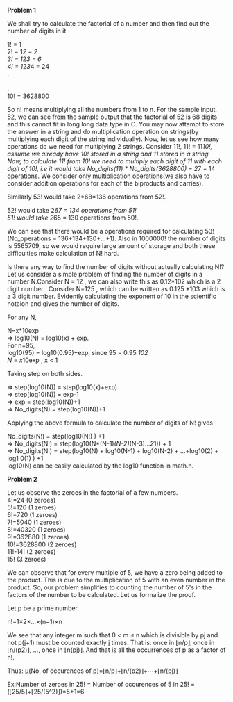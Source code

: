 **Problem 1**

We shall try to calculate the factorial of a number and then find out the number of digits in it.  

1! = 1  
2! = 1*2 = 2  
3! = 1*2*3 = 6  
4! = 1*2*3*4 = 24  
.  
.  
.  
10! = 3628800  

So n! means multiplying all the numbers from 1 to n. For the sample input, 52, we can see from the sample output that the factorial of 52 is 68 digits and this cannot fit in long long data type in C. You may now attempt to store the answer in a string and do multiplication operation on strings(by multiplying each digit of the string individually). Now, let us see how many operations do we need for multiplying 2 strings. Consider 11!, 11! = 11*10!, assume we already have 10! stored in a string and 11 stored in a string. Now, to calculate 11! from 10! we need to multiply each digit of 11 with each digit of 10!, i.e it would take No_digits(11) * No_digits(3628800) = 2*7 = 14 operations. We consider only multiplication operations(we also have to consider addition operations for each of the biproducts and carries).


Similarly 53! would take 2*68=136 operations from 52!.  

52! would take 2*67 = 134 operations from 51!  
51! would take 2*65 = 130 operations from 50!.  

We can see that there would be a operations required for calculating 53! (No_operations = 136+134+130+...+1). Also in 1000000! the number of digits is 5565709, so we would require large amount of storage and both these difficulties make calculation of N! hard.  

Is there any way to find the number of digits without actually calculating N!? Let us consider a simple problem of finding the number of digits in a number N.Consider N = 12 , we can also write this as 0.12*102 which is a 2 digit number . Consider N=125 , which can be written as 0.125 *103 which is a 3 digit number. Evidently calculating the exponent of 10 in the scientific notaion and gives the number of digits.  

For any N,  

N=x*10exp  
=> log10(N) = log10(x) + exp.  
For n=95,  
log10(95) = log10(0.95)+exp, since 95 = 0.95 *102  
N = x*10exp , x < 1  

Taking step on both sides.  

=> step(log10(N)) = step(log10(x)+exp)  
=> step(log10(N)) = exp-1  
=> exp = step(log10(N))+1  
=> No_digits(N) = step(log10(N))+1  

Applying the above formula to calculate the number of digits of N! gives

No_digits(N!) = step(log10(N!) ) +1  
=> No_digits(N!) = step(log10(N*(N-1)*(N-2)*(N-3)...*2*1)) + 1  
=> No_digits(N!) = step(log10(N) + log10(N-1) + log10(N-2) + ...+log10(2) + log1
0(1) ) +1  
log10(N) can be easily calculated by the log10 function in math.h.  


**Problem 2**  

Let us observe the zeroes in the factorial of a few numbers.  
4!=24 (0 zeroes)  
5!=120 (1 zeroes)  
6!=720 (1 zeroes)  
7!=5040 (1 zeroes)  
8!=40320 (1 zeroes)  
9!=362880 (1 zeroes)  
10!=3628800 (2 zeroes)  
11!-14! (2 zeroes)  
15! (3 zeroes)   

We can observe that for every multiple of 5, we have a zero being added to the product. This is due to the multiplication of 5 with an even number in the product. So, our problem simplifies to counting the number of 5's in the factors of the number to be calculated. Let us formalize the proof.  

Let p be a prime number.  

n!=1×2×…×(n−1)×n  

We see that any integer m such that 0 < m ≤ n which is divisible by pj and not p(j+1) must be counted exactly j times. That is: once in ⌊n/p⌋, once in ⌊n/(p2)⌋, …, once in ⌊n(pj)⌋. And that is all the occurrences of p as a factor of n!.

Thus:
μ(No. of occurences of p)=⌊n/p⌋+⌊n/(p2)⌋+⋯+⌊n/(pj)⌋  

Ex:Number of zeroes in 25! = Number of occurences of 5 in 25! = (⌊25/5⌋+⌊25/(5^2)⌋)=5+1=6


